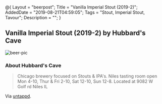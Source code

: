 @{
 Layout = "beerpost";
 Title = "Vanilla Imperial Stout (2019-2)";
 AddedDate = "2019-08-21T04:59:05";
 Tags = "Stout, Imperial Stout, Tavour";
 Description = "";
 }
 

## Vanilla Imperial Stout (2019-2) by Hubbard's Cave

![beer-pic]

### About Hubbard's Cave

> Chicago brewery focused on Stouts & IPA's. Niles tasting room open Mon 4-10, Thur & Fri 2-10, Sat 12-10, Sun 12-8. Located at 9082 W Golf rd Niles IL

Via [untappd][untappd-url].

[untappd-url]: <https://untappd.com//HubbardsCave>
[beer-pic]: https://jasonpowley.com/assets/img/2019-08-21-vanilla-imperial-stout-2019-2.jpeg "Vanilla Imperial Stout (2019-2) by Hubbard's Cave"
